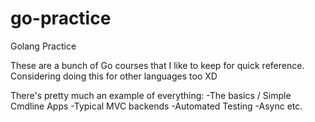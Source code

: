 # go-practice
Golang Practice

These are a bunch of Go courses that I like to keep for quick reference. Considering doing this for other languages too XD

There's pretty much an example of everything:
-The basics / Simple Cmdline Apps
-Typical MVC backends 
-Automated Testing
-Async
etc.
